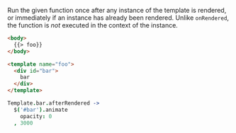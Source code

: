 Run the given function once after any instance of the template is rendered, or immediately if an instance has already been rendered. Unlike `onRendered`, the function is *not* executed in the context of the instance.

```html
<body>
  {{> foo}}
</body>

<template name="foo">
  <div id="bar">
    bar
  </div>
</template>
```

```coffeescript
Template.bar.afterRendered ->
  $('#bar').animate
    opacity: 0
  , 3000
```
